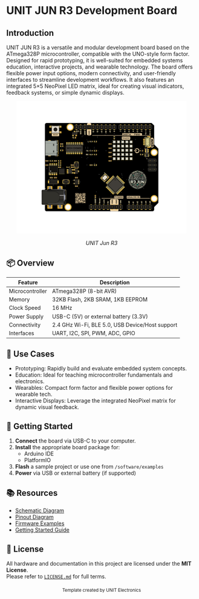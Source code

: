 
# UNIT JUN R3 Development Board 


## Introduction

UNIT JUN R3 is a versatile and modular development board based on the ATmega328P microcontroller, compatible with the UNO-style form factor. Designed for rapid prototyping, it is well-suited for embedded systems education, interactive projects, and wearable technology. The board offers flexible power input options, modern connectivity, and user-friendly interfaces to streamline development workflows. It also features an integrated 5×5 NeoPixel LED matrix, ideal for creating visual indicators, feedback systems, or simple dynamic displays.

<div align="center">
  <img src="hardware/resources/unit_top_v_0_0_1_ue0081_Jun R3.png" width="450px" alt="Development Board">
  <p><em>UNIT Jun R3</em></p>
</div>

## 📦 Overview

| Feature           | Description                                         |
|-------------------|-----------------------------------------------------|
| Microcontroller   | ATmega328P (8-bit AVR)                              |
| Memory            | 32KB Flash, 2KB SRAM, 1KB EEPROM                    |
| Clock Speed       | 16 MHz                                              |
| Power Supply      | USB-C (5V) or external battery (3.3V)               |
| Connectivity      | 2.4 GHz Wi-Fi, BLE 5.0, USB Device/Host support     |
| Interfaces        | UART, I2C, SPI, PWM, ADC, GPIO                      |



## 🧪 Use Cases

- Prototyping: Rapidly build and evaluate embedded system concepts.
- Education: Ideal for teaching microcontroller fundamentals and electronics.
- Wearables: Compact form factor and flexible power options for wearable tech.
- Interactive Displays: Leverage the integrated NeoPixel matrix for dynamic visual feedback.




## 🚀 Getting Started

1. **Connect** the board via USB-C to your computer.
2. **Install** the appropriate board package for:
   - Arduino IDE
   - PlatformIO
3. **Flash** a sample project or use one from `/software/examples`
4. **Power** via USB or external battery (if supported)


## 📚 Resources

- [Schematic Diagram](hardware/unit_sch_v_0_0_1_ue0081_Jun-R3.pdf)
- [Pinout Diagram](docs/pinout.png)
- [Firmware Examples](firmware/)
- [Getting Started Guide](docs/getting_started.md)



## 📝 License

All hardware and documentation in this project are licensed under the **MIT License**.  
Please refer to [`LICENSE.md`](LICENSE.md) for full terms.



<div align="center">
  <sub>Template created by UNIT Electronics</sub>
</div>
